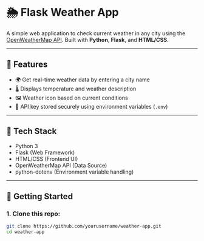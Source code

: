 # 🌦️ Flask Weather App

A simple web application to check current weather in any city using the [OpenWeatherMap API](https://openweathermap.org/api). Built with **Python**, **Flask**, and **HTML/CSS**.

---

## 🔧 Features

- 🌍 Get real-time weather data by entering a city name  
- 🌡️ Displays temperature and weather description  
- 🖼️ Weather icon based on current conditions  
- 🔐 API key stored securely using environment variables (`.env`)

---

## 🧰 Tech Stack

- Python 3  
- Flask (Web Framework)  
- HTML/CSS (Frontend UI)  
- OpenWeatherMap API (Data Source)  
- python-dotenv (Environment variable handling)

---

## 🚀 Getting Started

### 1. Clone this repo:

```bash
git clone https://github.com/yourusername/weather-app.git
cd weather-app
